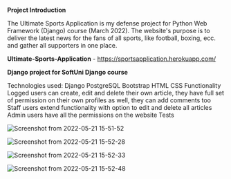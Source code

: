 **Project Introduction**

The Ultimate Sports Application is my defense project for Python Web Framework (Django) course (March 2022). The website's purpose is to deliver the latest news for the fans of all sports, like football, boxing, ecc. and gather all supporters in one place.

**Ultimate-Sports-Application** - https://sportsapplication.herokuapp.com/

**Django project for SoftUni Django course**

Technologies used:
Django
PostgreSQL
Bootstrap
HTML
CSS
Functionality
Logged users can create, edit and delete their own article, they have full set of permission on their own profiles as well, they can add comments too
Staff users extend functionality with option to edit and delete all articles
Admin users have all the permissions on the website
Tests

![Screenshot from 2022-05-21 15-51-52](https://user-images.githubusercontent.com/102832367/169653386-a26712d1-118e-449a-b571-9ec9ec2caf60.png)

![Screenshot from 2022-05-21 15-52-28](https://user-images.githubusercontent.com/102832367/169653390-11a6a664-4053-4282-a74d-76a6aaa6e627.png)

![Screenshot from 2022-05-21 15-52-33](https://user-images.githubusercontent.com/102832367/169653394-f56097bd-9127-4e29-877f-c4687076e712.png)

![Screenshot from 2022-05-21 15-52-48](https://user-images.githubusercontent.com/102832367/169653396-30b08c7f-636b-4cc7-9ff5-bd26ce63cbd9.png)
